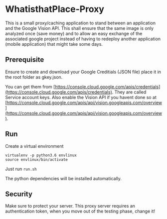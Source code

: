 # WhatisthatPlace-Proxy

This is a small proxy/caching application to stand between an application and the Google Vision API. This shall ensure that the same image is only analyzed once (save money) and to allow an easy exchange of the associated google project instead of having to redeploy another application (mobile application) that might take some days.

## Prerequisite
Ensure to create and download your Google Creditials (JSON file) place it in the root folder as gkey.json.

You can get them from [https://console.cloud.google.com/apis/credentials](https://console.cloud.google.com/apis/credentials). They are called Service account keys. Also enable the Vision API if you havent done so at [https://console.cloud.google.com/apis/api/vision.googleapis.com/overview](https://console.cloud.google.com/apis/api/vision.googleapis.com/overview).

## Run
Create a virtual environment
```
virtualenv -p python3.6 envlinux
source envlinux/bin/activate
```

Just run ```run.sh```

The python dependencies will be installed automatically.

## Security
Make sure to protect your server. This proxy server requires an authentication token, when you move out of the testing phase, change it!
